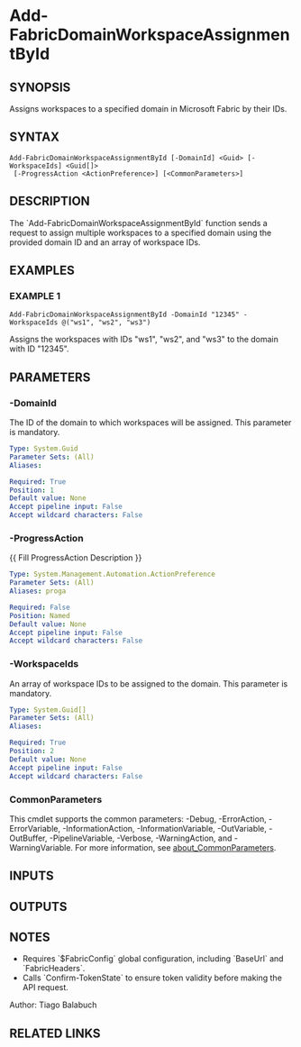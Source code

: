 ﻿---
external help file: FabricTools-help.xml
Module Name: FabricTools
online version:
schema: 2.0.0
---

# Add-FabricDomainWorkspaceAssignmentById

## SYNOPSIS
Assigns workspaces to a specified domain in Microsoft Fabric by their IDs.

## SYNTAX

```
Add-FabricDomainWorkspaceAssignmentById [-DomainId] <Guid> [-WorkspaceIds] <Guid[]>
 [-ProgressAction <ActionPreference>] [<CommonParameters>]
```

## DESCRIPTION
The \`Add-FabricDomainWorkspaceAssignmentById\` function sends a request to assign multiple workspaces to a specified domain using the provided domain ID and an array of workspace IDs.

## EXAMPLES

### EXAMPLE 1
```
Add-FabricDomainWorkspaceAssignmentById -DomainId "12345" -WorkspaceIds @("ws1", "ws2", "ws3")
```

Assigns the workspaces with IDs "ws1", "ws2", and "ws3" to the domain with ID "12345".

## PARAMETERS

### -DomainId
The ID of the domain to which workspaces will be assigned.
This parameter is mandatory.

```yaml
Type: System.Guid
Parameter Sets: (All)
Aliases:

Required: True
Position: 1
Default value: None
Accept pipeline input: False
Accept wildcard characters: False
```

### -ProgressAction
{{ Fill ProgressAction Description }}

```yaml
Type: System.Management.Automation.ActionPreference
Parameter Sets: (All)
Aliases: proga

Required: False
Position: Named
Default value: None
Accept pipeline input: False
Accept wildcard characters: False
```

### -WorkspaceIds
An array of workspace IDs to be assigned to the domain.
This parameter is mandatory.

```yaml
Type: System.Guid[]
Parameter Sets: (All)
Aliases:

Required: True
Position: 2
Default value: None
Accept pipeline input: False
Accept wildcard characters: False
```

### CommonParameters
This cmdlet supports the common parameters: -Debug, -ErrorAction, -ErrorVariable, -InformationAction, -InformationVariable, -OutVariable, -OutBuffer, -PipelineVariable, -Verbose, -WarningAction, and -WarningVariable. For more information, see [about_CommonParameters](http://go.microsoft.com/fwlink/?LinkID=113216).

## INPUTS

## OUTPUTS

## NOTES
- Requires \`$FabricConfig\` global configuration, including \`BaseUrl\` and \`FabricHeaders\`.
- Calls \`Confirm-TokenState\` to ensure token validity before making the API request.

Author: Tiago Balabuch

## RELATED LINKS
